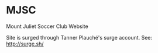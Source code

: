 MJSC
=====

Mount Juliet Soccer Club Website

Site is surged through Tanner Plauché's surge account. 
See: http://surge.sh/
